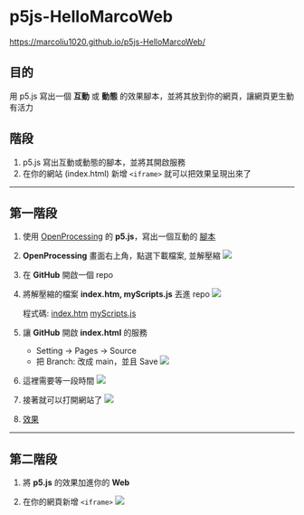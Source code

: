 # p5js-HelloMarcoWeb

https://marcoliu1020.github.io/p5js-HelloMarcoWeb/

## 目的
用 p5.js 寫出一個 **互動** 或 **動態** 的效果腳本，並將其放到你的網頁，讓網頁更生動有活力


## 階段
1. p5.js 寫出互動或動態的腳本，並將其開啟服務
2. 在你的網站 (index.html) 新增 `<iframe>` 就可以把效果呈現出來了

---

## 第一階段
1. 使用 [OpenProcessing](https://openprocessing.org/) 的 **p5.js**，寫出一個互動的 [腳本](https://openprocessing.org/sketch/1508477)

1. **OpenProcessing** 畫面右上角，點選下載檔案, 並解壓縮
![](https://i.imgur.com/pXUqICp.jpg)

1. 在 **GitHub** 開啟一個 repo

1. 將解壓縮的檔案 **index.htm, myScripts.js** 丟進 repo
![](https://i.imgur.com/eDlD4Xt.jpg)

    程式碼:
[index.htm](https://github.com/marcoliu1020/p5js-HelloMarco/blob/main/index.html)
[myScripts.js](https://github.com/marcoliu1020/p5js-HelloMarco/blob/main/myScripts.js)

1. 讓 **GitHub** 開啟 **index.html** 的服務 
    - Setting -> Pages -> Source
    - 把 Branch: 改成 main，並且 Save
![](https://i.imgur.com/iMHbLWa.jpg)

1. 這裡需要等一段時間
![](https://i.imgur.com/HdxYMxr.jpg)

1. 接著就可以打開網站了
![](https://i.imgur.com/BcoRKYu.jpg)

1. [效果](https://marcoliu1020.github.io/p5js-HelloMarco/)

---

## 第二階段
1. 將 **p5.js** 的效果加進你的 **Web**

1. 在你的網頁新增 `<iframe>`
![](https://i.imgur.com/vT8W9x4.jpg)
